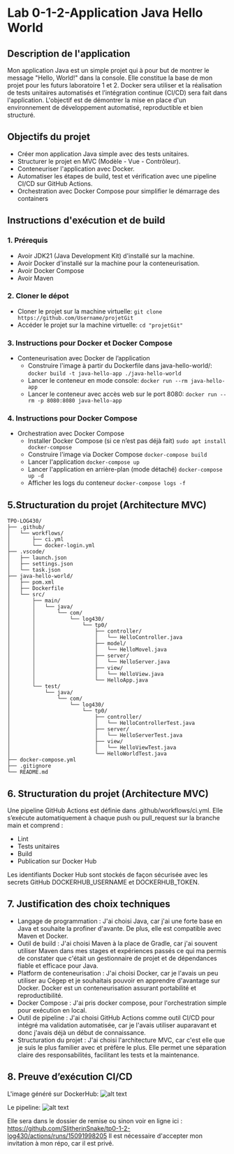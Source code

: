 # Lab 0-1-2-Application Java Hello World
## Description de l'application
Mon application Java est un simple projet qui à pour but de montrer le message "Hello, World!" dans la console. Elle constitue la base de mon projet pour les futurs laboratoire 1 et 2. Docker sera utiliser et la réalisation de tests unitaires automatisés et l’intégration continue (CI/CD) sera fait dans l'application. L'objectif est de démontrer la mise en place d'un environnement de développement automatisé, reproductible et bien structuré.
## Objectifs du projet
- Créer mon application Java simple avec des tests unitaires.
- Structurer le projet en MVC (Modèle - Vue - Contrôleur).
- Conteneuriser l'application avec Docker.
- Automatiser les étapes de build, test et vérification avec une pipeline CI/CD sur GitHub Actions.
- Orchestration avec Docker Compose pour simplifier le démarrage des containers
## Instructions d'exécution et de build
### 1. Prérequis 
- Avoir JDK21 (Java Development Kit) d'installé sur la machine.
- Avoir Docker d'installé sur la machine pour la conteneurisation.
- Avoir Docker Compose
- Avoir Maven
### 2. Cloner le dépot
- Cloner le projet sur la machine virtuelle:
```git clone https://github.com/Username/projetGit```
- Accéder le projet sur la machine virtuelle:
```cd "projetGit"```
### 3. Instructions pour Docker et Docker Compose
- Conteneurisation avec Docker de l’application
  - Construire l'image à partir du Dockerfile dans java-hello-world/:
```docker build -t java-hello-app ./java-hello-world```
  -  Lancer le conteneur en mode console:
```docker run --rm java-hello-app```
  - Lancer le conteneur avec accès web sur le port 8080:
```docker run --rm -p 8080:8080 java-hello-app```
### 4. Instructions pour Docker Compose
- Orchestration avec Docker Compose
  - Installer Docker Compose (si ce n’est pas déjà fait)
```sudo apt install docker-compose```
  - Construire l'image via Docker Compose
```docker-compose build```
  - Lancer l'application
```docker-compose up```
  - Lancer l'application en arrière-plan (mode détaché)
```docker-compose up -d```
  - Afficher les logs du conteneur
```docker-compose logs -f```
## 5.Structuration du projet (Architecture MVC)
```
TPO-LOG430/
├── .github/
│   └── workflows/
│       ├── ci.yml
│       └── docker-login.yml
├── .vscode/
│   ├── launch.json
│   ├── settings.json
│   └── task.json
├── java-hello-world/
│   ├── pom.xml
│   ├── Dockerfile
│   └── src/
│       ├── main/
│       │   └── java/
│       │       └── com/
│       │           └── log430/
│       │               └── tp0/
│       │                   ├── controller/
│       │                   │   └── HelloController.java
│       │                   ├── model/
│       │                   │   └── HelloMovel.java
│       │                   ├── server/
│       │                   │   └── HelloServer.java
│       │                   ├── view/
│       │                   │   └── HelloView.java
│       │                   └── HelloApp.java
│       └── test/
│           └── java/
│               └── com/
│                   └── log430/
│                       └── tp0/
│                           ├── controller/
│                           │   └── HelloControllerTest.java
│                           ├── server/
│                           │   └── HelloServerTest.java
│                           ├── view/
│                           │   └── HelloViewTest.java
│                           └── HelloWorldTest.java
├── docker-compose.yml
├── .gitignore
└── README.md
```
## 6. Structuration du projet (Architecture MVC)
Une pipeline GitHub Actions est définie dans .github/workflows/ci.yml. Elle s’exécute automatiquement à chaque push ou pull_request sur la branche main et comprend :
- Lint
- Tests unitaires
- Build
- Publication sur Docker Hub

Les identifiants Docker Hub sont stockés de façon sécurisée avec les secrets GitHub DOCKERHUB_USERNAME et DOCKERHUB_TOKEN.

## 7. Justification des choix techniques
- Langage de programmation : J'ai choisi Java, car j'ai une forte base en Java et souhaite la profiner d'avante. De plus, elle est compatible avec Maven et Docker.
- Outil de build :  J'ai choisi Maven à la place de Gradle, car j'ai souvent utiliser Maven dans mes stages et expériences passés ce qui ma permis de constater que c'était un gestionnaire de projet et de dépendances fiable et efficace pour Java.
- Platform de conteneurisation : J'ai choisi Docker, car je l'avais un peu utiliser au Cégep et je souhaitais pouvoir en apprendre d'avantage sur Docker. Docker est un conteneurisation assurant portabilité et reproductibilité.
- Docker Compose : J'ai pris docker compose, pour l'orchestration simple pour exécution en local.
- Outil de pipeline : J'ai choisi GitHub Actions comme outil CI/CD pour intégré ma validation automatisée, car je l'avais utiliser auparavant et donc j'avais déjà un début de connaissance.
- Structuration du projet : J'ai choisi l'architecture MVC, car c'est elle que je suis le plus familier avec et préfère le plus. Elle permet une séparation claire des responsabilités, facilitant les tests et la maintenance.

## 8. Preuve d’exécution CI/CD
L'image généré sur DockerHub: ![alt text](image.png)

Le pipeline: ![alt text](image-1.png)

Elle sera dans le dossier de remise ou sinon voir en ligne ici : https://github.com/SlitherinSnake/tp0-1-2-log430/actions/runs/15091998205 Il est nécessaire d'accepter mon invitation à mon répo, car il est privé. 